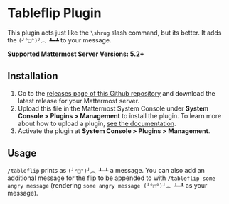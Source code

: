 # Tableflip Plugin

This plugin acts just like the `\shrug` slash command, but its better. It adds the `(╯°□°)╯︵ ┻━┻` to your message.

**Supported Mattermost Server Versions: 5.2+**

## Installation

1. Go to the [releases page of this Github repository](https://github.com/cmeadows/mattermost-plugin-tableflip/releases) and download the latest release for your Mattermost server.
2. Upload this file in the Mattermost System Console under **System Console > Plugins > Management** to install the plugin. To learn more about how to upload a plugin, [see the documentation](https://docs.mattermost.com/administration/plugins.html#plugin-uploads).
3. Activate the plugin at **System Console > Plugins > Management**.

## Usage

`/tableflip` prints as `(╯°□°)╯︵ ┻━┻` a message. You can also add an additional message for the flip to be appended to with `/tableflip some angry message` (rendering `some angry message (╯°□°)╯︵ ┻━┻` as your message).
